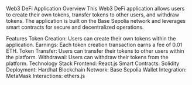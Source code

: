Web3 DeFi Application
Overview
This Web3 DeFi application allows users to create their own tokens, transfer tokens to other users, and withdraw tokens. The application is built on the Base Sepolia network and leverages smart contracts for secure and decentralized operations.

Features
Token Creation: Users can create their own tokens within the application.
Earnings: Each token creation transaction earns a fee of 0.01 ETH.
Token Transfer: Users can transfer their tokens to other users within the platform.
Withdrawal: Users can withdraw their tokens from the platform.
Technology Stack
Frontend: React.js
Smart Contracts: Solidity
Deployment: Hardhat
Blockchain Network: Base Sepolia
Wallet Integration: MetaMask
Interactions: ethers.js
